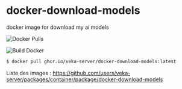 # docker-download-models
docker image for download my ai models 

![Docker Pulls](https://img.shields.io/github/v/release/veka-server/docker-download-models?label=GHCR)

![Build Docker](https://github.com/veka-server/docker-download-models/actions/workflows/docker-release.yml/badge.svg?branch=main)

```bash
$ docker pull ghcr.io/veka-server/docker-download-models:latest
```

Liste des images :
https://github.com/users/veka-server/packages/container/package/docker-download-models

